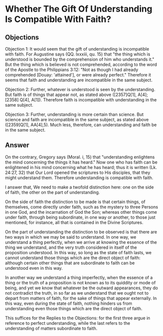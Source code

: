 # Whether The Gift Of Understanding Is Compatible With Faith?

## Objections

Objection 1: It would seem that the gift of understanding is incompatible with faith. For Augustine says (QQ. lxxxiii, qu. 15) that "the thing which is understood is bounded by the comprehension of him who understands it." But the thing which is believed is not comprehended, according to the word of the Apostle to the Philippians 3:12: "Not as though I had already comprehended [Douay: 'attained'], or were already perfect." Therefore it seems that faith and understanding are incompatible in the same subject.

Objection 2: Further, whatever is understood is seen by the understanding. But faith is of things that appear not, as stated above ([2357]Q[1], A[4];[2358] Q[4], A[1]). Therefore faith is incompatible with understanding in the same subject.

Objection 3: Further, understanding is more certain than science. But science and faith are incompatible in the same subject, as stated above ([2359]Q[1], AA[4],5). Much less, therefore, can understanding and faith be in the same subject.

## Answer

On the contrary, Gregory says (Moral. i, 15) that "understanding enlightens the mind concerning the things it has heard." Now one who has faith can be enlightened in his mind concerning what he has heard; thus it is written (Lk. 24:27, 32) that Our Lord opened the scriptures to His disciples, that they might understand them. Therefore understanding is compatible with faith.

I answer that, We need to make a twofold distinction here: one on the side of faith, the other on the part of understanding.

On the side of faith the distinction to be made is that certain things, of themselves, come directly under faith, such as the mystery to three Persons in one God, and the incarnation of God the Son; whereas other things come under faith, through being subordinate, in one way or another, to those just mentioned, for instance, all that is contained in the Divine Scriptures.

On the part of understanding the distinction to be observed is that there are two ways in which we may be said to understand. In one way, we understand a thing perfectly, when we arrive at knowing the essence of the thing we understand, and the very truth considered in itself of the proposition understood. In this way, so long as the state of faith lasts, we cannot understand those things which are the direct object of faith: although certain other things that are subordinate to faith can be understood even in this way.

In another way we understand a thing imperfectly, when the essence of a thing or the truth of a proposition is not known as to its quiddity or mode of being, and yet we know that whatever be the outward appearances, they do not contradict the truth, in so far as we understand that we ought not to depart from matters of faith, for the sake of things that appear externally. In this way, even during the state of faith, nothing hinders us from understanding even those things which are the direct object of faith.

This suffices for the Replies to the Objections: for the first three argue in reference to perfect understanding, while the last refers to the understanding of matters subordinate to faith.